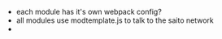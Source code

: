 - each module has it's own webpack config?
- all modules use modtemplate.js to talk to the saito network
-

